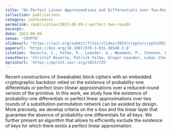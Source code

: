 ```yaml
---
title: "On Perfect Linear Approximations and Differentials over Two-Round SPNs"
collection: publications
category: conferences
permalink: /publication/2023-08-09-c-perfect-two-rounds
excerpt: 
date: 2023-08-09
venue: 'CRYPTO'
slidesurl: 'https://iacr.org/submit/files/slides/2023/crypto/crypto2023/230/slides.pdf'
paperurl: 'https://doi.org/10.1007/978-3-031-38548-3_8'
citation: 'Beierle, C., Felke, P., Leander, G., Neumann, P., Stennes, L. (2023). On Perfect Linear Approximations and Differentials over Two-Round SPNs. In: Handschuh, H., Lysyanskaya, A. (eds) Advances in Cryptology – CRYPTO 2023. CRYPTO 2023. Lecture Notes in Computer Science, vol 14083. Springer, Cham. https://doi.org/10.1007/978-3-031-38548-3_8'
coauthors: 'Christof Beierle, Patrick Felke, Gregor Leander, Lukas Stennes'
eprinturl: 'https://eprint.iacr.org/2023/725'
---
```


Recent constructions of (tweakable) block ciphers with an embedded cryptographic backdoor relied on the existence of probability-one differentials or perfect (non-)linear approximations over a reduced-round version of the primitive. In this work, we study how the existence of probability-one differentials or perfect linear approximations over two rounds of a substitution-permutation network can be avoided by design. More precisely, we develop criteria on the s-box and the linear layer that guarantee the absence of probability-one differentials for all keys. We further present an algorithm that allows to efficiently exclude the existence of keys for which there exists a perfect linear approximation.
